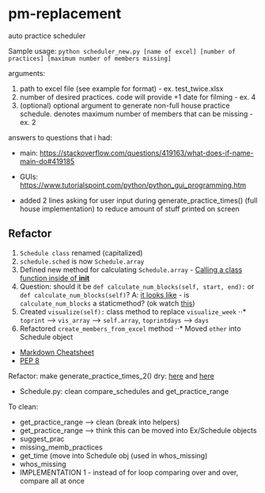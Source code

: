 # pm-replacement
auto practice scheduler

Sample usage: `python scheduler_new.py [name of excel] [number of practices] [maximum number of members missing]`

arguments:
1) path to excel file (see example for format) - ex. test_twice.xlsx
2) number of desired practices. code will provide +1 date for filming - ex. 4
3) (optional) optional argument to generate non-full house practice schedule. denotes maximum number of members that can be missing - ex. 2

answers to questions that i had:
- main: https://stackoverflow.com/questions/419163/what-does-if-name-main-do#419185
- GUIs: https://www.tutorialspoint.com/python/python_gui_programming.htm

- added 2 lines asking for user input during generate_practice_times() (full house implementation) to reduce amount of stuff printed on screen

## Refactor
1. `Schedule class` renamed (capitalized)
2. `schedule.sched` is now `Schedule.array`
3. Defined new method for calculating `Schedule.array` - [Calling a class function inside of __init__](https://stackoverflow.com/questions/12646326/calling-a-class-function-inside-of-init)
4. Question: should it be `def calculate_num_blocks(self, start, end):` or `def calculate_num_blocks(self)`? A: [it looks like](https://realpython.com/instance-class-and-static-methods-demystified/#class-methods) - is `calculate_num_blocks` a staticmethod? (ok watch [this](https://www.youtube.com/watch?v=rq8cL2XMM5M))
5. Created `visualize(self):` class method to replace `visualize_week`
⋅⋅* `toprint` --> `vis_array` --> `self.array`, `toprintdays` --> `days`
6. Refactored `create_members_from_excel` method
⋅⋅* Moved `other` into Schedule object


- [Markdown Cheatsheet](https://github.com/adam-p/markdown-here/wiki/Markdown-Cheatsheet)
- [PEP 8](https://www.python.org/dev/peps/pep-0008/)


Refactor: make generate_practice_times_2() dry: [here](https://www.codementor.io/blog/pythonic-code-6yxqdoktzt) and [here](https://pythontips.com/2013/08/04/args-and-kwargs-in-python-explained/)

- Schedule.py: clean compare_schedules and get_practice_range

To clean:
- get_practice_range --> clean (break into helpers)
- get_practice_range --> think this can be moved into Ex/Schedule objects
- suggest_prac
- missing_memb_practices
- get_time (move into Schedule obj (used in whos_missing)
- whos_missing
- IMPLEMENTATION 1 - instead of for loop comparing over and over, compare all at once
